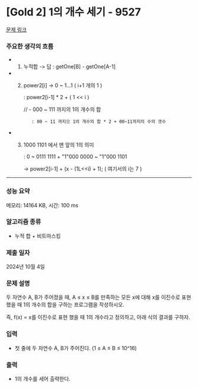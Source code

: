 # [Gold 2] 1의 개수 세기 - 9527

[문제 링크](https://www.acmicpc.net/problem/9527) 

### 주요한 생각의 흐름
 
- 1. 누적합 -> 답 : getOne[B] - getOne[A-1]
 
- 2. power2[i] -> 0 ~ 1...1 ( i+1 개의 1 )
     
     : power2[i-1] * 2 + ( 1 << i )
     
       // - 000 ~ 111 까지의 1의 개수의 합
     
            : 00 ~ 11 까지으 1의 개수의 합 * 2 + 00~11까지의 수의 갯수
 
- 3. 1000 1101 에서 맨 앞의 1의 의미
     
     : 0 ~ 0111 1111    +    "1"000 0000 ~ "1"000 1101
     
       -> power2[i-1]      +    (x - (1L<<i) + 1);       ( 여기서의 i는 7 )
 
---

### 성능 요약

메모리: 14164 KB, 시간: 100 ms

### 알고리즘 종류

- 누적 합 + 비트마스킹

### 제출 일자

2024년 10월 4일

### 문제 설명

두 자연수 A, B가 주어졌을 때, A ≤ x ≤ B를 만족하는 모든 x에 대해 x를 이진수로 표현했을 때 1의 개수의 합을 구하는 프로그램을 작성하시오.

즉, f(x) = x를 이진수로 표현 했을 때 1의 개수라고 정의하고, 아래 식의 결과를 구하자.

### 입력 

- 첫 줄에 두 자연수 A, B가 주어진다. (1 ≤ A ≤ B ≤ 10^16)

### 출력 

- 1의 개수를 세어 출력한다.

